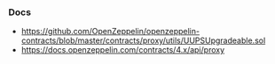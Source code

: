 ### Docs

- https://github.com/OpenZeppelin/openzeppelin-contracts/blob/master/contracts/proxy/utils/UUPSUpgradeable.sol
- https://docs.openzeppelin.com/contracts/4.x/api/proxy
